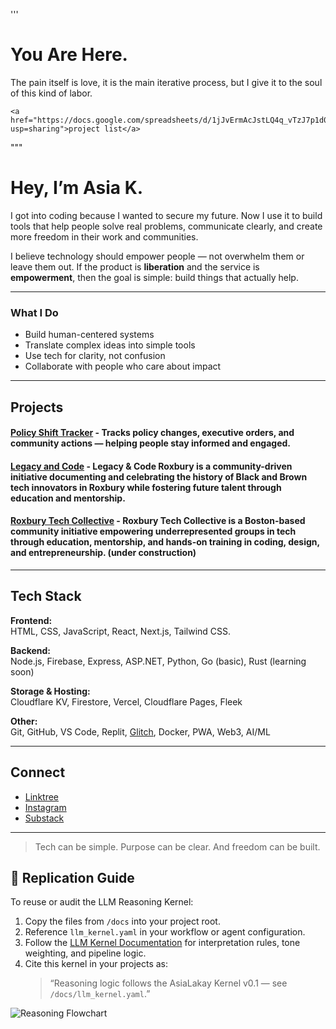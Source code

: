 '''
<body>
<div class="container">
	<h1>You Are Here.</h1>
	<p>The pain itself is love, it is the main iterative process, but I give it to the soul of this kind of labor.</p>
	
	<a href="https://docs.google.com/spreadsheets/d/1jJvErmAcJstLQ4q_vTzJ7p1d0X6pDVagGOSIhhQRAzQ/edit?usp=sharing">project list</a>
</div>
</body>
"""

# Hey, I’m Asia K.

I got into coding because I wanted to secure my future. Now I use it to build tools that help people solve real problems, communicate clearly, and create more freedom in their work and communities.

I believe technology should empower people — not overwhelm them or leave them out. If the product is **liberation** and the service is **empowerment**, then the goal is simple: build things that actually help.

---

### What I Do

- Build human-centered systems
- Translate complex ideas into simple tools
- Use tech for clarity, not confusion
- Collaborate with people who care about impact

---

## Projects

#### [Policy Shift Tracker](https://github.com/asiakay/policy-shift-tracker) - Tracks policy changes, executive orders, and community actions — helping people stay informed and engaged.

#### [Legacy and Code](https://legacy-and-code-roxbury.pages.dev/) - Legacy & Code Roxbury is a community-driven initiative documenting and celebrating the history of Black and Brown tech innovators in Roxbury while fostering future talent through education and mentorship.

#### [Roxbury Tech Collective](https://rtco.pages.dev/) - Roxbury Tech Collective is a Boston-based community initiative empowering underrepresented groups in tech through education, mentorship, and hands-on training in coding, design, and entrepreneurship. (under construction)

---

## Tech Stack

**Frontend:**  
HTML, CSS, JavaScript, React, Next.js, Tailwind CSS.  

**Backend:**  
Node.js, Firebase, Express, ASP.NET, Python, Go (basic), Rust (learning soon)  

**Storage & Hosting:**  
Cloudflare KV, Firestore, Vercel, Cloudflare Pages, Fleek  

**Other:**  
Git, GitHub, VS Code, Replit, [Glitch](https://glitch.com/), Docker, PWA, Web3, AI/ML  

---

## Connect

- [Linktree](https://linktr.ee/asialakay)  
- [Instagram](https://instagram.com/asialakay)  
- [Substack](https://bridgedotfiles.substack.com)

---

> Tech can be simple. Purpose can be clear. And freedom can be built.

## 🔁 Replication Guide

To reuse or audit the LLM Reasoning Kernel:

1. Copy the files from `/docs` into your project root.
2. Reference `llm_kernel.yaml` in your workflow or agent configuration.
3. Follow the [LLM Kernel Documentation](docs/LLM_Kernel_Documentation.md) for interpretation rules, tone weighting, and pipeline logic.
4. Cite this kernel in your projects as:
   > “Reasoning logic follows the AsiaLakay Kernel v0.1 — see `/docs/llm_kernel.yaml`.”

![Reasoning Flowchart](docs/reasoning_flowchart.png)
